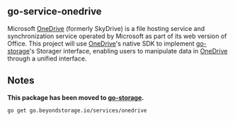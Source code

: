 ## go-service-onedrive

Microsoft [OneDrive] (formerly SkyDrive) is a file hosting service and synchronization service operated 
by Microsoft as part of its web version of Office.
This project will use [OneDrive]'s native SDK to implement [go-storage]'s Storager interface,
enabling users to manipulate data in [OneDrive] through a unified interface.

[OneDrive]: https://www.microsoft.com/en-us/microsoft-365/onedrive/online-cloud-storage
[go-storage]: https://github.com/beyondstorage/go-storage/

## Notes

**This package has been moved to [go-storage](https://github.com/beyondstorage/go-storage/tree/master/services/onedrive).**

```shell
go get go.beyondstorage.io/services/onedrive
```
